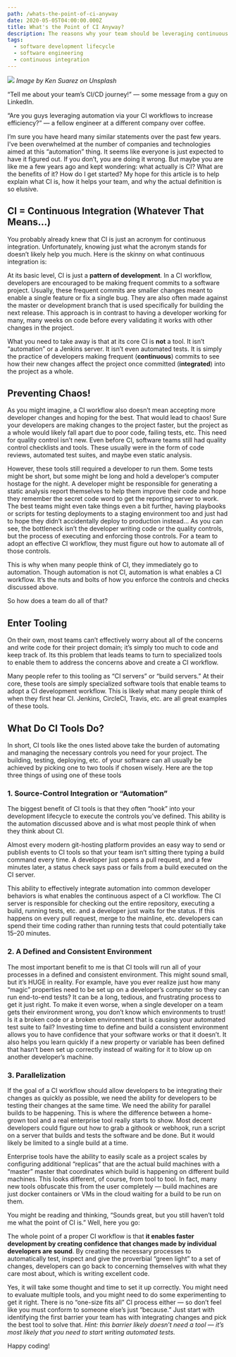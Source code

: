 ```yaml
---
path: /whats-the-point-of-ci-anyway
date: 2020-05-05T04:00:00.000Z
title: What's the Point of CI Anyway?
description: The reasons why your team should be leveraging continuous integration.
tags:
  - software development lifecycle
  - software engineering
  - continuous integration
---
```

![](https://miro.medium.com/max/1000/1*w_LF-WitILhyNNCkVCm99Q.jpeg) *Image by Ken Suarez on Unsplash*

“Tell me about your team’s CI/CD journey!” — some message from a guy on LinkedIn.

“Are you guys leveraging automation via your CI workflows to increase efficiency?” — a fellow engineer at a different company over coffee.

I’m sure you have heard many similar statements over the past few years.  I’ve been overwhelmed at the number of companies and technologies aimed at this “automation” thing. It seems like everyone is just expected to have it figured out. If you don’t, you are doing it wrong.
But maybe you are like me a few years ago and kept wondering: what actually is CI? What are the benefits of it? How do I get started?
My hope for this article is to help explain what CI is, how it helps your team, and why the actual definition is so elusive.

## CI = Continuous Integration (Whatever That Means…)

You probably already knew that CI is just an acronym for continuous integration. Unfortunately, knowing just what the acronym stands for doesn’t likely help you much. Here is the skinny on what continuous integration is:

At its basic level, CI is just a **pattern of development**. In a CI workflow, developers are encouraged to be making frequent commits to a software project. Usually, these frequent commits are smaller changes meant to enable a single feature or fix a single bug. They are also often made against the master or development branch that is used specifically for building the next release. This approach is in contrast to having a developer working for many, many weeks on code before every validating it works with other changes in the project.

What you need to take away is that at its core CI is **not** a tool. It isn’t “automation” or a Jenkins server. It isn’t even automated tests. It is simply the practice of developers making frequent (**continuous**) commits to see how their new changes affect the project once committed (**integrated**) into the project as a whole.

## Preventing Chaos!

As you might imagine, a CI workflow also doesn’t mean accepting more developer changes and hoping for the best. That would lead to chaos! Sure your developers are making changes to the project faster, but the project as a whole would likely fall apart due to poor code, failing tests, etc. This need for quality control isn’t new. Even before CI, software teams still had quality control checklists and tools. These usually were in the form of code reviews, automated test suites, and maybe even static analysis.

However, these tools still required a developer to run them. Some tests might be short, but some might be long and hold a developer’s computer hostage for the night. A developer might be responsible for generating a static analysis report themselves to help them improve their code and hope they remember the secret code word to get the reporting server to work. The best teams might even take things even a bit further, having playbooks or scripts for testing deployments to a staging environment too and just had to hope they didn’t accidentally deploy to production instead… As you can see, the bottleneck isn’t the developer writing code or the quality controls, but the process of executing and enforcing those controls. For a team to adopt an effective CI workflow, they must figure out how to automate all of those controls.

This is why when many people think of CI, they immediately go to automation. Though automation is not CI, automation is what enables a CI workflow. It’s the nuts and bolts of how you enforce the controls and checks discussed above.

So how does a team do all of that?

## Enter Tooling

On their own, most teams can’t effectively worry about all of the concerns and write code for their project domain; it’s simply too much to code and keep track of. Its this problem that leads teams to turn to specialized tools to enable them to address the concerns above and create a CI workflow.

Many people refer to this tooling as “CI servers” or “build servers.” At their core, these tools are simply specialized software tools that enable teams to adopt a CI development workflow. This is likely what many people think of when they first hear CI. Jenkins, CircleCI, Travis, etc. are all great examples of these tools.

## What Do CI Tools Do?

In short, CI tools like the ones listed above take the burden of automating and managing the necessary controls you need for your project. The building, testing, deploying, etc. of your software can all usually be achieved by picking one to two tools if chosen wisely. Here are the top three things of using one of these tools

### 1. Source-Control Integration or “Automation”

The biggest benefit of CI tools is that they often “hook” into your development lifecycle to execute the controls you’ve defined. This ability is the automation discussed above and is what most people think of when they think about CI.

Almost every modern git-hosting platform provides an easy way to send or publish events to CI tools so that your team isn’t sitting there typing a build command every time. A developer just opens a pull request, and a few minutes later, a status check says pass or fails from a build executed on the CI server.

This ability to effectively integrate automation into common developer behaviors is what enables the continuous aspect of a CI workflow. The CI server is responsible for checking out the entire repository, executing a build, running tests, etc. and a developer just waits for the status. If this happens on every pull request, merge to the mainline, etc. developers can spend their time coding rather than running tests that could potentially take 15–20 minutes.

### 2. A Defined and Consistent Environment

The most important benefit to me is that CI tools will run all of your processes in a defined and consistent environment. This might sound small, but it’s HUGE in reality. For example, have you ever realize just how many “magic” properties need to be set up on a developer’s computer so they can run end-to-end tests? It can be a long, tedious, and frustrating process to get it just right. To make it even worse, when a single developer on a team gets their environment wrong, you don’t know which environments to trust! Is it a broken code or a broken environment that is causing your automated test suite to fail?
Investing time to define and build a consistent environment allows you to have confidence that your software works or that it doesn’t. It also helps you learn quickly if a new property or variable has been defined that hasn’t been set up correctly instead of waiting for it to blow up on another developer’s machine.

### 3. Parallelization

If the goal of a CI workflow should allow developers to be integrating their changes as quickly as possible, we need the ability for developers to be testing their changes at the same time. We need the ability for parallel builds to be happening. This is where the difference between a home-grown tool and a real enterprise tool really starts to show. Most decent developers could figure out how to grab a githook or webhook, run a script on a server that builds and tests the software and be done. But it would likely be limited to a single build at a time.

Enterprise tools have the ability to easily scale as a project scales by configuring additional “replicas” that are the actual build machines with a “master” master that coordinates which build is happening on different build machines. This looks different, of course, from tool to tool. In fact, many new tools obfuscate this from the user completely — build machines are just docker containers or VMs in the cloud waiting for a build to be run on them.

You might be reading and thinking, “Sounds great, but you still haven’t told me what the point of CI is.” Well, here you go:

The whole point of a proper CI workflow is that **it enables faster development by creating confidence that changes made by individual developers are sound**. By creating the necessary processes to automatically test, inspect and give the proverbial “green light” to a set of changes, developers can go back to concerning themselves with what they care most about, which is writing excellent code.

Yes, it will take some thought and time to set it up correctly. You might need to evaluate multiple tools, and you might need to do some experimenting to get it right. There is no “one-size fits all” CI process either — so don’t feel like you must conform to someone else’s just “because.” Just start with identifying the first barrier your team has with integrating changes and pick the best tool to solve that. *Hint: this barrier likely doesn’t need a tool — it’s most likely that you need to start writing automated tests.*

Happy coding!